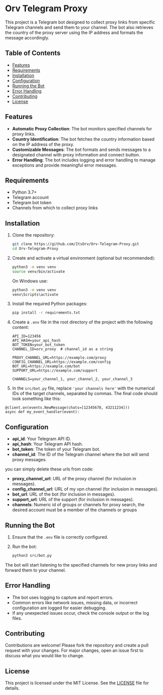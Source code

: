 # Orv Telegram Proxy

This project is a Telegram bot designed to collect proxy links from specific Telegram channels and send them to your channel. The bot also retrieves the country of the proxy server using the IP address and formats the message accordingly.

## Table of Contents

- [Features](#features)
- [Requirements](#requirements)
- [Installation](#installation)
- [Configuration](#configuration)
- [Running the Bot](#running-the-bot)
- [Error Handling](#error-handling)
- [Contributing](#contributing)
- [License](#license)

## Features

- **Automatic Proxy Collection**: The bot monitors specified channels for proxy links.
- **Country Identification**: The bot fetches the country information based on the IP address of the proxy.
- **Customizable Messages**: The bot formats and sends messages to a designated channel with proxy information and connect button.
- **Error Handling**: The bot includes logging and error handling to manage exceptions and provide meaningful error messages.

## Requirements

- Python 3.7+
- Telegram account
- Telegram bot token
- Channels from which to collect proxy links

## Installation

1. Clone the repository:

   ```bash
   git clone https://github.com/ItsOrv/Orv-Telegram-Proxy.git
   cd Orv-Telegram-Proxy
   ```

2. Create and activate a virtual environment (optional but recommended):

   ```bash
   python3 -m venv venv
   source venv/bin/activate
   ```
   
   On Windows use:
   ```bash
   python3 -m venv venv
   venv\Scripts\activate
   ```
   
4. Install the required Python packages:

   ```bash
   pip install -r requirements.txt
   ```

5. Create a `.env` file in the root directory of the project with the following content:

   ```env
   API_ID=123456
   API_HASH=your_api_hash
   BOT_TOKEN=your_bot_token
   CHANNEL_ID=orv_proxy  # channel_id as a string
   
   PROXY_CHANNEL_URL=https://example.com/proxy
   CONFIG_CHANNEL_URL=https://example.com/config
   BOT_URL=https://example.com/bot
   SUPPORT_URL=https://example.com/support
   
   CHANNELS=your_channel_1, your_channel_2, your_channel_3

   ```

 6. In the `src/bot.py` file, replace `'your channels here'` with the numerical IDs of the target channels, separated by commas. The final code should look something like this:

   ```
   @client.on(events.NewMessage(chats=[12345678, 43211234]))
   async def my_event_handler(event):
   ```

## Configuration

- **api_id**: Your Telegram API ID.
- **api_hash**: Your Telegram API hash.
- **bot_token**: The token of your Telegram bot.
- **channel_id**: The ID of the Telegram channel where the bot will send proxy messages.

you can simply delete these urls from code:

- **proxy_channel_url**: URL of the proxy channel (for inclusion in messages).
- **config_channel_url**: URL of my vpn channel (for inclusion in messages).
- **bot_url**: URL of the bot (for inclusion in messages).
- **support_url**: URL of the support (for inclusion in messages).
- **channels**: Numeric id of groups or channels for proxy search, the desired account must be a member of the channels or groups

## Running the Bot

1. Ensure that the `.env` file is correctly configured.
2. Run the bot:

   ```bash
   python3 src/bot.py
   ```
   
The bot will start listening to the specified channels for new proxy links and forward them to your channel.

## Error Handling

- The bot uses logging to capture and report errors.
- Common errors like network issues, missing data, or incorrect configuration are logged for easier debugging.
- If any unexpected issues occur, check the console output or the log files.

## Contributing

Contributions are welcome! Please fork the repository and create a pull request with your changes. For major changes, open an issue first to discuss what you would like to change.

## License

This project is licensed under the MIT License. See the [LICENSE](LICENSE) file for details.
